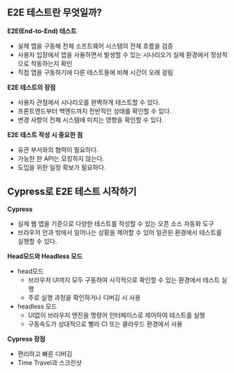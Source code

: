 ## E2E 테스트란 무엇일까?

**E2E(End-to-End) 테스트**

- 실제 앱을 구동해 전체 소프트웨어 시스템의 전체 흐름을 검증
- 사용자 입장에서 앱을 사용하면서 발생할 수 있는 시나리오가 실제 환경에서 정상적으로 작동하는지 확인
- 직접 앱을 구동하기에 다른 테스트들에 비해 시간이 오래 걸림

**E2E 테스트의 장점**

- 사용자 관점에서 시나리오를 완벽하게 테스트할 수 있다.
- 프론트엔드부터 백엔드까지 전반적인 상태를 확인할 수 있다.
- 변경 사항이 전체 시스템에 미치는 영향을 확인할 수 있다.

**E2E 테스트 작성 시 중요한 점**

- 유관 부서와의 협력이 필요하다.
- 가능한 한 API는 모킹하지 않는다.
- 도입을 위한 일정 확보가 필요하다.

## Cypress로 E2E 테스트 시작하기

**Cypress**

- 실제 웹 앱을 기준으로 다양한 테스트를 작성할 수 있는 오픈 소스 자동화 도구
- 브라우저 안과 밖에서 일어나는 상황을 제어할 수 있어 일관된 환경에서 테스트를 실행할 수 있다.

**Head모드와 Headless 모드**

- head모드
  - 브라우저 UI까지 모두 구동하여 시각적으로 확인할 수 있는 환경에서 테스트 실행
  - 주로 실행 과정을 확인하거나 디버깅 시 사용
- headless 모드
  - UI없이 브라우저 엔진을 명령어 인터페이스로 제어하여 테스트를 실행
  - 구동속도가 상대적으로 빨라 CI 또는 클라우드 환경에서 사용

**Cypress 장점**

- 편리하고 빠른 디버깅
- Time Travel과 스크린샷
